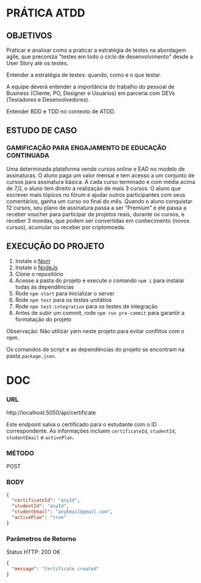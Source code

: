 # PRÁTICA ATDD

## OBJETIVOS

Praticar e analisar como a praticar a estratégia de testes na abordagem agile, que preconiza "testes em todo o ciclo de desenvolvimento" desde a User Story até os testes.

Entender a estratégia de testes: quando, como e o que testar.

A equipe deverá entender a importância do trabalho do pessoal de Business (Cliente, PO, Designer e Usuários) em parceria com DEVs (Testadores e Desenvolvedores).

Entender BDD e TDD no contexto de ATDD.

## ESTUDO DE CASO

### GAMIFICAÇÃO PARA ENGAJAMENTO DE EDUCAÇÃO CONTINUADA

Uma determinada plataforma vende cursos online e EAD no modelo de assinaturas. O aluno paga um valor mensal e tem acesso a um conjunto de cursos para assinatura básica. A cada curso terminado e com média acima de 7,0, o aluno tem direito a realização de mais 3 cursos. O aluno que escrever mais tópicos no fórum e ajudar outros participantes com seus comentários, ganha um curso no final do mês. Quando o aluno conquistar 12 cursos, seu plano de assinatura passa a ser “Premium” e ele passa a receber voucher para participar de projetos reais, durante os cursos, e receber 3 moedas, que podem ser convertidas em conhecimento (novos cursos), acumular ou receber por criptomoeda.

## EXECUÇÃO DO PROJETO

1. Instale o [Npm](https://www.npmjs.com/)
2. Instale o [NodeJs](https://nodejs.org/en/)
3. Clone o repositório
4. Acesse a pasta do projeto e execute o comando `npm i` para instalar todas às dependências
5. Rode `npm start` para inicializar o server
6. Rode `npm test` para os testes unitátios
7. Rode `npm test:integration` para os testes de integração
8. Antes de subir um commit, rode `npm run pre-commit` para garantir a formatação do projeto

Observação: Não utilizar yarn neste projeto para evitar conflitos com o npm.

Os comandos de script e as dependências do projeto se encontram na pasta `package.json`.

# DOC

### URL

http://localhost:5050/api/certificate

Este endpoint salva o certificado para o estudante com o ID correspondente. As informações incluem `certificateId`, `studentId`, `studentEmail` e `activePlan`.

### MÉTODO

POST

### BODY

```JSON
{
  "certificateId": "anyId",
  "studentId": "anyId",
  "studentEmail": "anyEmail@gmail.com",
  "activePlan": "true"
}
```

### Parâmetros de Retorno

Status HTTP: 200 OK

```JSON
{
  "message": "Certificate created"
}
```
